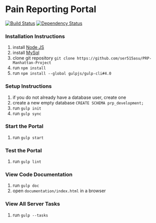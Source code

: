 # Pain Reporting Portal

[![Build Status](https://travis-ci.org/ser515asu/PRP-Manhattan-Project.svg?branch=master)](https://travis-ci.org/ser515asu/PRP-Manhattan-Project)
[![Dependency Status](https://david-dm.org/ser515asu/PRP-Manhattan-Project.svg)](https://david-dm.org/ser515asu/PRP-Manhattan-Project)

### Installation Instructions
1. install [Node JS](https://nodejs.org/en/download/)
2. install [MySql](https://www.mysql.com/)
3. clone git repository `git clone https://github.com/ser515asu/PRP-Manhattan-Project`
4. run `npm install`
5. run `npm install --global gulpjs/gulp-cli#4.0`

### Setup Instructions
1. if you do not already have a database user, create one
2. create a new empty database `CREATE SCHEMA prp_development;`
3. run `gulp init`
4. run `gulp sync`

### Start the Portal
1. run `gulp start`

### Test the Portal
1. run `gulp lint`

### View Code Documentation
1. run `gulp doc`
2. open `documentation/index.html` in a browser

### View All Server Tasks
1. run `gulp --tasks`
